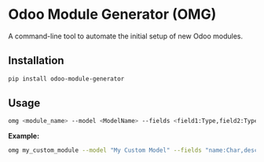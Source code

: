 # Odoo Module Generator (OMG)

A command-line tool to automate the initial setup of new Odoo modules.

## Installation

```bash
pip install odoo-module-generator
```

## Usage

```bash
omg <module_name> --model <ModelName> --fields <field1:Type,field2:Type> [--summary "Module Summary"] [--author "Author Name"]
```

**Example:**

```bash
omg my_custom_module --model "My Custom Model" --fields "name:Char,description:Text,amount:Float" --summary "A custom module for Odoo" --author "Your Name"
```
